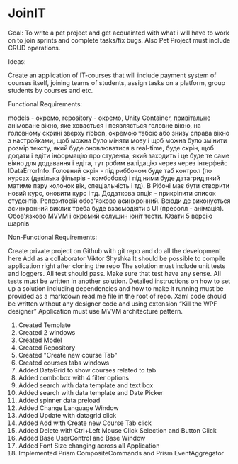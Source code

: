 # JoinIT

Goal: To write a pet project and get acquainted with what i will have to work on to join sprints and complete tasks/fix bugs. Also Pet Project must include CRUD operations.

Ideas: 

Create an application of IT-courses that will include payment system of courses itself, joining teams of students, assign tasks on a platform, group students by courses and etc.

Functional Requirements:

models - окремо, repository - окремо, Unity Container, привітальне анімоване вікно, яке ховається і появляється головне вікно, на головному скрині зверху ribbon, окремою табою або знизу справа вікно з настройками, щоб можна було міняти мову і щоб можна було змінити розмір тексту, який буде оновлюватися в real-time, буде скрін, щоб додати і едіти інформацію про студента, який заходить і це буде те саме вікно для додавання і едіта, тут робим валідацію через через інтерфейс IDataErrorInfo. Головний скрін - під риббоном буде таб контрол (по курсах (декілька фільтрів - комбобокс) і під ними буде датагрид який матиме пару колонок вік, спеціальність і тд). В Рібоні має бути створити новий курс, оновити курс і тд. Додаткова опція - прикріпити список студентів. Репозиторій обов'язково асинхронний. Всюди де виконується асинхронний виклик треба буде взаємодіяти з UI (преролл - анімація). Обов'язково MVVM і окремий солушин юніт тести. Юзати 5 версію шарпів


Non-Functional Requirements:

Create private project on Github with git repo and do all the development here
Add as a collaborator Viktor Shyshka
It should be possible to compile application right after cloning the repo
The solution must include unit tests and loggers. All test should pass. Make sure that test have any sense. All tests must be written in another solution.
Detailed instructions on how to set up a solution including dependencies and how to make it running must be provided as a markdown read.me file in the root of repo.
Xaml code should be written without any designer code and using extension “Kill the WPF designer”
Application must use MVVM architecture pattern.



1. Created Template
2. Created 2 windows
3. Created Model
4. Created Repository
5. Created "Create new course Tab"
6. Created courses tabs windows
7. Added DataGrid to show courses related to tab
8. Added combobox with 4 filter options
9. Added search with data template and text box
10. Added search with data template and Date Picker
11. Added spinner data preload 
12. Added Change Language Window
13. Added Update with datagrid click
14. Added Add with Create new Course Tab click
15. Added Delete with Ctrl+Left Mouse Click Selection and Button Click
16. Added Base UserControl and Base Window
17. Added Font Size changing across all Application
18. Implemented Prism CompositeCommands and Prism EventAggregator

